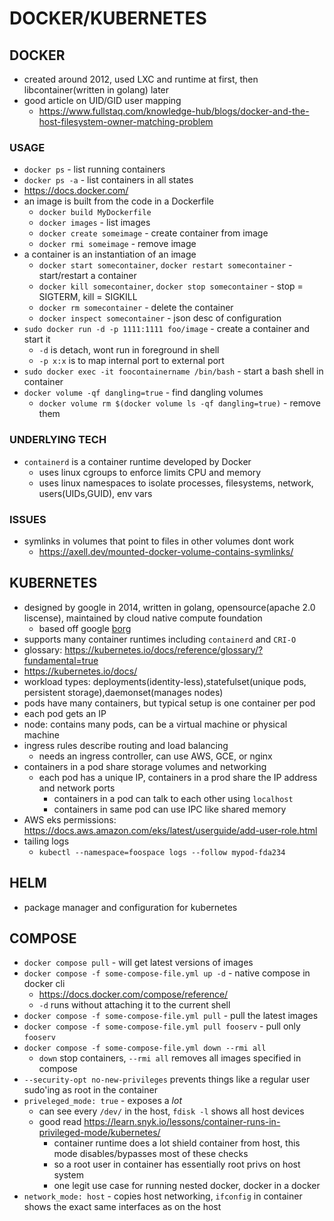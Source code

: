 # DOCKER/KUBERNETES

## DOCKER
- created around 2012, used LXC and runtime at first, then libcontainer(written in golang) later
- good article on UID/GID user mapping
    - https://www.fullstaq.com/knowledge-hub/blogs/docker-and-the-host-filesystem-owner-matching-problem
### USAGE
- `docker ps` - list running containers
- `docker ps -a` - list containers in all states
- https://docs.docker.com/
- an image is built from the code in a Dockerfile
    - `docker build MyDockerfile`
    - `docker images` - list images
    - `docker create someimage` - create container from image
    - `docker rmi someimage`  - remove image
- a container is an instantiation of an image
    - `docker start somecontainer`, `docker restart somecontainer` - start/restart a container
    - `docker kill somecontainer`, `docker stop somecontainer` - stop = SIGTERM, kill = SIGKILL
    - `docker rm somecontainer` - delete the container
    - `docker inspect somecontainer` - json desc of configuration
- `sudo docker run -d -p 1111:1111 foo/image` - create a container and start it
    - `-d` is detach, wont run in foreground in shell
    - `-p x:x` is to map internal port to external port
- `sudo docker exec -it foocontainername /bin/bash` - start a bash shell in container
- `docker volume -qf dangling=true` - find dangling volumes
    - `docker volume rm $(docker volume ls -qf dangling=true)` - remove them
### UNDERLYING TECH
- `containerd` is a container runtime developed by Docker
    - uses linux cgroups to enforce limits CPU and memory
    - uses linux namespaces to isolate processes, filesystems, network, users(UIDs,GUID), env vars
### ISSUES
- symlinks in volumes that point to files in other volumes dont work
    - https://axell.dev/mounted-docker-volume-contains-symlinks/


## KUBERNETES
- designed by google in 2014, written in golang, opensource(apache 2.0 liscense), maintained by cloud native compute foundation
    - based off google [borg](https://research.google/pubs/pub43438/)
- supports many container runtimes including `containerd` and `CRI-O`
- glossary: https://kubernetes.io/docs/reference/glossary/?fundamental=true
- https://kubernetes.io/docs/
- workload types: deployments(identity-less),statefulset(unique pods, persistent storage),daemonset(manages nodes)
- pods have many containers, but typical setup is one container per pod
- each pod gets an IP
- node: contains many pods, can be a virtual machine or physical machine
- ingress rules describe routing and load balancing
    - needs an ingress controller, can use AWS, GCE, or nginx
- containers in a pod share storage volumes and networking
    - each pod has a unique IP, containers in a prod share the IP address and network ports
        - containers in a pod can talk to each other using `localhost`
        - containers in same pod can use IPC like shared memory
- AWS eks permissions: https://docs.aws.amazon.com/eks/latest/userguide/add-user-role.html
- tailing logs
    - `kubectl --namespace=foospace logs --follow mypod-fda234`

## HELM
- package manager and configuration for kubernetes

## COMPOSE
- `docker compose pull` - will get latest versions of images
- `docker compose -f some-compose-file.yml up -d` - native compose in docker cli
    - https://docs.docker.com/compose/reference/
    - `-d` runs without attaching it to the current shell
- `docker compose -f some-compose-file.yml pull` - pull the latest images
- `docker compose -f some-compose-file.yml pull fooserv` - pull only `fooserv`
- `docker compose -f some-compose-file.yml down --rmi all`
    - `down` stop containers, `--rmi all` removes all images specified in compose
- `--security-opt no-new-privileges` prevents things like a regular user sudo'ing as root in the container
- `priveleged_mode: true` - exposes a _lot_
    - can see every `/dev/` in the host, `fdisk -l` shows all host devices
    - good read https://learn.snyk.io/lessons/container-runs-in-privileged-mode/kubernetes/
        - container runtime does a lot shield container from host, this mode disables/bypasses most of these checks
        - so a root user in container has essentially root privs on host system
        - one legit use case for running nested docker, docker in a docker
- `network_mode: host` - copies host networking, `ifconfig` in container shows the exact same interfaces as on the host
